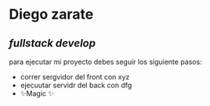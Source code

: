 # Diego zarate
## _fullstack develop_


para ejecutar mi proyecto debes seguir los siguiente pasos:

- correr sergvidor del front con xyz
- ejecuutar servidr del back con dfg
- ✨Magic ✨
